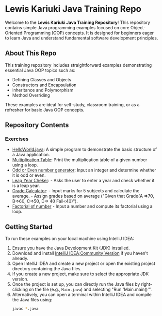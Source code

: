# Lewis Kariuki Java Training Repo

Welcome to the **Lewis Kariuki Java Training Repository**! This repository contains simple Java programming examples focused on core Object-Oriented Programming (OOP) concepts. It is designed for beginners eager to learn Java and understand fundamental software development principles.

## About This Repo

This training repository includes straightforward examples demonstrating essential Java OOP topics such as:

- Defining Classes and Objects  
- Constructors and Encapsulation  
- Inheritance and Polymorphism  
- Method Overriding  

These examples are ideal for self-study, classroom training, or as a refresher for basic Java OOP concepts.

## Repository Contents
### Exercises

- [HelloWorld.java](https://github.com/Kenjin32icon/Java-Training1/blob/4130daa8323611acf9973474ce83434a63b87b6e/src/HelloWorld.java): A simple program to demonstrate the basic structure of a Java application.
- [Multiplication Table](https://github.com/Kenjin32icon/Java-Training1/blob/master/src/classasigmnts/MultplicationTable.java): Print the multiplication table of a given number using a loop.
- [Odd or Even number generator](https://github.com/Kenjin32icon/Java-Training1/blob/1a335a6a3d48107776703274661c1ecb65fc5cdc/src/classasigmnts/OddorEven.java): Input an integer and determine whether it is odd or even.
- [Leap Year Cheker](https://github.com/Kenjin32icon/Java-Training1/blob/1a335a6a3d48107776703274661c1ecb65fc5cdc/src/classasigmnts/LeapYearChecker.java): - Asks the user to enter a year and check whether it is a leap year.
- [Grade Calculator](https://github.com/Kenjin32icon/Java-Training1/blob/1a335a6a3d48107776703274661c1ecb65fc5cdc/src/classasigmnts/GradeCalculator.java):   - Input marks for 5 subjects and calculate the average.
                          - Assign grades based on average ("Given that Grade(A =>70, B=>60, C=>50, D=> 40 Fail<40)").
- [Factorial of number]() - Input a number and compute its factorial using a loop.

## Getting Started

To run these examples on your local machine using IntelliJ IDEA:

1. Ensure you have the Java Development Kit (JDK) installed.  
2. Download and install [IntelliJ IDEA;Community Version](https://www.jetbrains.com/idea/download/) if you haven't already.  
3. Open IntelliJ IDEA and create a new project or open the existing project directory containing the Java files.  
4. If you create a new project, make sure to select the appropriate JDK version.  
5. Once the project is set up, you can directly run the Java files by right-clicking on the file (e.g., `Main.java`) and selecting "Run 'Main.main()'".  
6. Alternatively, you can open a terminal within IntelliJ IDEA and compile the Java files using:  
   ```bash
   javac *.java
